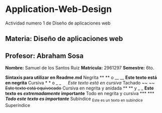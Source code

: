 # Application-Web-Design
Actividad numero 1 de Diseño de aplicaciones web
## **Materia:** Diseño de aplicaciones web
## **Profesor:** Abraham Sosa

**Nombre:** Samuel de los Santos Ruiz
**Matricula:** 2961297
**Semestre:** 6to.

**Sintaxis para utilizar en Readme.md**
Negrita	** ** o __ __	**Este texto está en negrita**
Cursiva	* * o _ _  	*Este texto está en cursiva*
Tachado	~~ ~~		~~Este texto está equivocado~~
Cursiva en negrita y anidada	** ** y _ _		**Este texto es _extremadamente_ importante**
Todo en negrita y cursiva	*** ***		***Todo este texto es importante***	
Subíndice	<sub> </sub>		<sub>Este es un texto en subíndice</sub>
Superíndice	<sup> </sup>	
